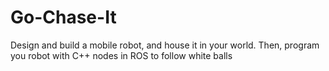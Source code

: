 # Go-Chase-It
Design and build a mobile robot, and house it in your world. Then, program you robot with C++ nodes in ROS to follow white balls
